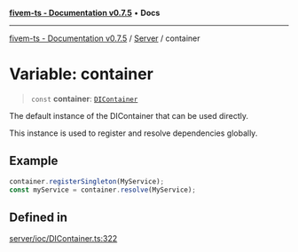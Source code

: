 [**fivem-ts - Documentation v0.7.5**](../../../README.md) • **Docs**

***

[fivem-ts - Documentation v0.7.5](../../../README.md) / [Server](../README.md) / container

# Variable: container

> `const` **container**: [`DIContainer`](../classes/DIContainer.md)

The default instance of the DIContainer that can be used directly.

This instance is used to register and resolve dependencies globally.

## Example

```ts
container.registerSingleton(MyService);
const myService = container.resolve(MyService);
```

## Defined in

[server/ioc/DIContainer.ts:322](https://github.com/Purpose-Dev/fivem-ts/blob/main/src/server/ioc/DIContainer.ts#L322)
